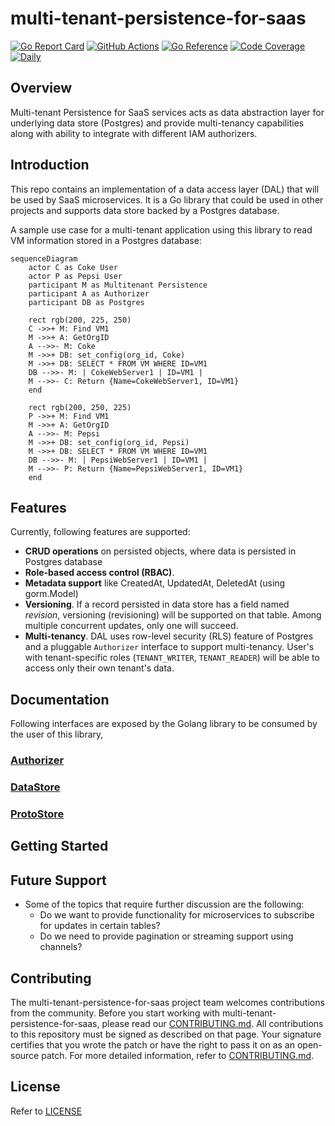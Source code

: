 # multi-tenant-persistence-for-saas
[![Go Report Card](https://goreportcard.com/badge/github.com/vmware-labs/multi-tenant-persistence-for-saas)](https://goreportcard.com/report/github.com/vmware-labs/multi-tenant-persistence-for-saas)
[![GitHub Actions](https://github.com/vmware-labs/multi-tenant-persistence-for-saas/actions/workflows/go.yml/badge.svg)](https://github.com/vmware-labs/multi-tenant-persistence-for-saas/actions?query=branch%3Amaster)
[![Go Reference](https://pkg.go.dev/badge/github.com/vmware-labs/multi-tenant-persistence-for-saas/)](https://pkg.go.dev/github.com/vmware-labs/multi-tenant-persistence-for-saas)
[![Code Coverage](https://codecov.io/gh/vmware-labs/multi-tenant-persistence-for-saas/branch/main/graph/badge.svg?token=F7TQPSFEMCN)](https://app.codecov.io/gh/vmware-labs/multi-tenant-persistence-for-saas)
[![Daily](https://github.com/vmware-labs/multi-tenant-persistence-for-saas/actions/workflows/daily.yml/badge.svg)](https://github.com/vmware-labs/multi-tenant-persistence-for-saas/actions/workflows/daily.yml)


## Overview

Multi-tenant Persistence for SaaS services acts as data abstraction layer for
underlying data store (Postgres) and provide multi-tenancy
capabilities along with ability to integrate with different IAM authorizers.

## Introduction

This repo contains an implementation of a data access layer (DAL) that will be
used by SaaS microservices. It is a Go library that could be used in other
projects and supports data store backed by a Postgres database.

A sample use case for a multi-tenant application using this library to read VM
information stored in a Postgres database:

```mermaid
sequenceDiagram
    actor C as Coke User
    actor P as Pepsi User
    participant M as Multitenant Persistence
    participant A as Authorizer
    participant DB as Postgres

    rect rgb(200, 225, 250)
    C ->>+ M: Find VM1
    M ->>+ A: GetOrgID
    A -->>- M: Coke
    M ->>+ DB: set_config(org_id, Coke)
    M ->>+ DB: SELECT * FROM VM WHERE ID=VM1
    DB -->>- M: | CokeWebServer1 | ID=VM1 |
    M -->>- C: Return {Name=CokeWebServer1, ID=VM1}
    end

    rect rgb(200, 250, 225)
    P ->>+ M: Find VM1
    M ->>+ A: GetOrgID
    A -->>- M: Pepsi
    M ->>+ DB: set_config(org_id, Pepsi)
    M ->>+ DB: SELECT * FROM VM WHERE ID=VM1
    DB -->>- M: | PepsiWebServer1 | ID=VM1 |
    M -->>- P: Return {Name=PepsiWebServer1, ID=VM1}
    end
```

## Features

Currently, following features are supported:

- **CRUD operations** on persisted objects, where data is persisted in Postgres
  database
- **Role-based access control (RBAC)**.
- **Metadata support** like CreatedAt, UpdatedAt, DeletedAt (using gorm.Model)
- **Versioning**. If a record persisted in data store has a field named
  _revision_, versioning (revisioning) will be supported on that table. Among
  multiple concurrent updates, only one will succeed.
- **Multi-tenancy**. DAL uses row-level security (RLS) feature of Postgres and
  a pluggable `Authorizer` interface to support multi-tenancy. User's with
  tenant-specific roles (`TENANT_WRITER`, `TENANT_READER`) will be able to
  access only their own tenant's data.


## Documentation

Following interfaces are exposed by the Golang library to be consumed by the user of this library,

### [Authorizer](docs/DOCUMENTATION.md#authorizer)

### [DataStore](docs/DOCUMENTATION.md#datastore)

### [ProtoStore](docs/DOCUMENTATION.md#protostore)

## Getting Started

## Future Support

- Some of the topics that require further discussion are the following:
    - Do we want to provide functionality for microservices to subscribe for updates in certain tables?
    - Do we need to provide pagination or streaming support using channels?

## Contributing

The multi-tenant-persistence-for-saas project team welcomes contributions from the community. Before you start
working with multi-tenant-persistence-for-saas, please read our [CONTRIBUTING.md](CONTRIBUTING_CLA.md). All
contributions to this repository must be signed as described on that page. Your signature certifies that you
wrote the patch or have the right to pass it on as an open-source patch. For more detailed information,
refer to [CONTRIBUTING.md](CONTRIBUTING_CLA.md).

## License

Refer to [LICENSE](./LICENSE)
